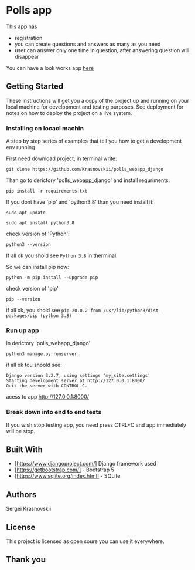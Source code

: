 # Polls app

This app has
+ registration
+ you can create questions and answers as many as you need
+ user can answer only one time in question, after answering question will disappear

You can have a look works app [here](http://34.72.161.12/)


## Getting Started

These instructions will get you a copy of the project up and running on your local machine for development and testing purposes. See deployment for notes on how to deploy the project on a live system.


### Installing on locacl machin

A step by step series of examples that tell you how to get a development env running

First need download project, in terminal write:

```
git clone https://github.com/Krasnovskii/polls_webapp_django
```

Than go to derictory 'polls_webapp_django' and install requriments:

```
pip install -r requirements.txt
```
If you dont have 'pip' and 'python3.8' than you need install it:

```
sudo apt update
```
```
sudo apt install python3.8
```
check version of 'Python':

```
python3 --version
```
If all ok you shold see ``` Python 3.8 ``` in therminal.

So we can install pip now:
```
python -m pip install --upgrade pip
```
check version of 'pip'
```
pip --version
```
if all ok, you shold see ``` pip 20.0.2 from /usr/lib/python3/dist-packages/pip (python 3.8) ```

### Run up app

In derictory 'polls_webapp_django'
```
python3 manage.py runserver
```
if all ok tou shoold see:
```
Django version 3.2.7, using settings 'my_site.settings'
Starting development server at http://127.0.0.1:8000/
Quit the server with CONTROL-C.
```
acess to app http://127.0.0.1:8000/

### Break down into end to end tests

If you wish stop testing app, you need press CTRL+C and app immediately will be stop.



## Built With

* [https://www.djangoproject.com/] Django framework used
* [https://getbootstrap.com/] - Bootstrap 5
* [https://www.sqlite.org/index.html] - SQLite


## Authors

Sergei Krasnovskii

## License

This project is licensed as open soure you can use it everywhere.

## Thank you

